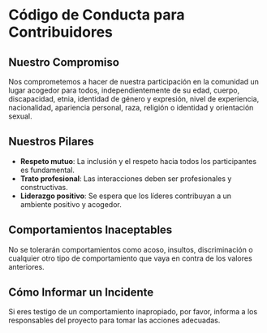 # Código de Conducta para Contribuidores

## Nuestro Compromiso

Nos comprometemos a hacer de nuestra participación en la comunidad un lugar acogedor para todos, independientemente de su edad, cuerpo, discapacidad, etnia, identidad de género y expresión, nivel de experiencia, nacionalidad, apariencia personal, raza, religión o identidad y orientación sexual.

## Nuestros Pilares

- **Respeto mutuo**: La inclusión y el respeto hacia todos los participantes es fundamental.
- **Trato profesional**: Las interacciones deben ser profesionales y constructivas.
- **Liderazgo positivo**: Se espera que los líderes contribuyan a un ambiente positivo y acogedor.

## Comportamientos Inaceptables

No se tolerarán comportamientos como acoso, insultos, discriminación o cualquier otro tipo de comportamiento que vaya en contra de los valores anteriores.

## Cómo Informar un Incidente

Si eres testigo de un comportamiento inapropiado, por favor, informa a los responsables del proyecto para tomar las acciones adecuadas.

